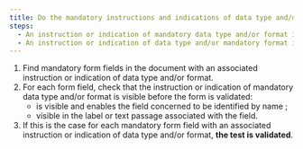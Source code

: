 ```yaml
---
title: Do the mandatory instructions and indications of data type and/or format meet any of these conditions?
steps:
  - An instruction or indication of mandatory data type and/or format is visible and enables the field concerned to be identified by name before the form is validated.
  - An instruction or indication of data type and/or mandatory format is visible in the label or [text passage](#passage-de-texte-lie-par-aria-labelledby-ou-aria-describedby) associated with the field prior to validation of the form.
---
```


1. Find mandatory form fields in the document with an associated instruction or indication of data type and/or format.
2. For each form field, check that the instruction or indication of mandatory data type and/or format is visible before the form is validated:
   - is visible and enables the field concerned to be identified by name ;
   - visible in the label or text passage associated with the field.
3. If this is the case for each mandatory form field with an associated instruction or indication of data type and/or format, **the test is validated**.
